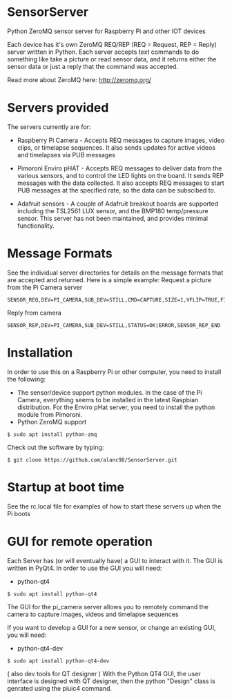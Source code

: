 # SensorServer

Python ZeroMQ sensor server for Raspberry Pi and other IOT devices

Each device has it's own ZeroMQ REQ/REP (REQ = Request, REP = Reply) server written in Python. Each server accepts text commands to do something like take a picture or read sensor data, and it returns either the sensor data or just a reply that the command was accepted.  

Read more about ZeroMQ here:
http://zeromq.org/

# Servers provided
The servers currently are for:

- Raspberry Pi Camera - Accepts REQ messages to capture images, video clips, or timelapse sequences. It also sends updates for active videos and timelapses via PUB messages

- Pimoroni Enviro pHAT - Accepts REQ messages to deliver data from the various sensors, and to control the LED lights on the board. It sends REP messages with the data collected. It also accepts REQ messages to start PUB messages at the specified rate, so the data can be subscibed to. 

- Adafruit sensors - A couple of Adafruit breakout boards are supported including the TSL2561 LUX sensor, and the BMP180 temp/pressure sensor. This server has not been maintained, and provides minimal functionality.


# Message Formats
See the individual server directories for details on the message formats that are accepted and returned. Here is a simple example:
Request a picture from the Pi Camera server
```
SENSOR_REQ,DEV=PI_CAMERA,SUB_DEV=STILL,CMD=CAPTURE,SIZE=1,VFLIP=TRUE,FILE=test1.jpg,SENSOR_REQ_END
```

Reply from camera
```
SENSOR_REP,DEV=PI_CAMERA,SUB_DEV=STILL,STATUS=OK|ERROR,SENSOR_REP_END
```

# Installation
In order to use this on a Raspberry Pi or other computer, you need to install the following:
- The sensor/device support python modules. In the case of the Pi Camera, everything seems to be installed in the latest Raspbian distribution. For the Enviro pHat server, you need to install the python module from Pimoroni. 
- Python ZeroMQ support
```
$ sudo apt install python-zmq
```

Check out the software by typing:
```
$ git clone https://github.com/alanc98/SensorServer.git 
```

# Startup at boot time
See the rc.local file for examples of how to start these servers up when the Pi boots

# GUI for remote operation
Each Server has (or will eventually have) a GUI to interact with it. The GUI is written in PyQt4. In order to use the GUI you will need:
- python-qt4
```
$ sudo apt install python-qt4
```

The GUI for the pi_camera server allows you to remotely command the camera to capture images, videos and timelapse sequences

If you want to develop a GUI for a new sensor, or change an existing GUI, you will need:
- python-qt4-dev
```
$ sudo apt install python-qt4-dev
```

( also dev tools for QT designer ) 
With the Python QT4 GUI, the user interface is designed with QT designer, then the python "Design" class is genrated using the piuic4 command. 


# 

